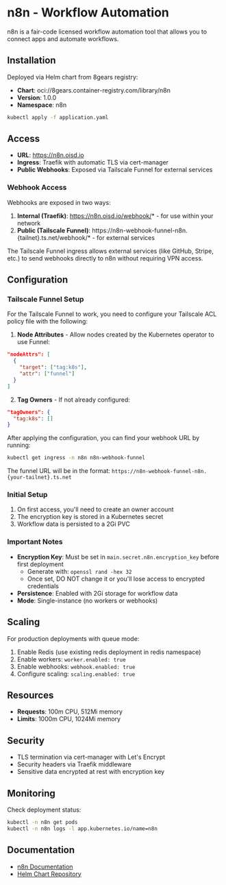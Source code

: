 # n8n - Workflow Automation

n8n is a fair-code licensed workflow automation tool that allows you to connect apps and automate workflows.

## Installation

Deployed via Helm chart from 8gears registry:
- **Chart**: oci://8gears.container-registry.com/library/n8n
- **Version**: 1.0.0
- **Namespace**: n8n

```bash
kubectl apply -f application.yaml
```

## Access

- **URL**: https://n8n.oisd.io
- **Ingress**: Traefik with automatic TLS via cert-manager
- **Public Webhooks**: Exposed via Tailscale Funnel for external services

### Webhook Access

Webhooks are exposed in two ways:

1. **Internal (Traefik)**: https://n8n.oisd.io/webhook/* - for use within your network
2. **Public (Tailscale Funnel)**: https://n8n-webhook-funnel-n8n.{tailnet}.ts.net/webhook/* - for external services

The Tailscale Funnel ingress allows external services (like GitHub, Stripe, etc.) to send webhooks directly to n8n without requiring VPN access.

## Configuration

### Tailscale Funnel Setup

For the Tailscale Funnel to work, you need to configure your Tailscale ACL policy file with the following:

1. **Node Attributes** - Allow nodes created by the Kubernetes operator to use Funnel:
```json
"nodeAttrs": [
  {
    "target": ["tag:k8s"],
    "attr": ["funnel"]
  }
]
```

2. **Tag Owners** - If not already configured:
```json
"tagOwners": {
  "tag:k8s": []
}
```

After applying the configuration, you can find your webhook URL by running:
```bash
kubectl get ingress -n n8n n8n-webhook-funnel
```

The funnel URL will be in the format: `https://n8n-webhook-funnel-n8n.{your-tailnet}.ts.net`

### Initial Setup

1. On first access, you'll need to create an owner account
2. The encryption key is stored in a Kubernetes secret
3. Workflow data is persisted to a 2Gi PVC

### Important Notes

- **Encryption Key**: Must be set in `main.secret.n8n.encryption_key` before first deployment
  - Generate with: `openssl rand -hex 32`
  - Once set, DO NOT change it or you'll lose access to encrypted credentials
- **Persistence**: Enabled with 2Gi storage for workflow data
- **Mode**: Single-instance (no workers or webhooks)

## Scaling

For production deployments with queue mode:

1. Enable Redis (use existing redis deployment in redis namespace)
2. Enable workers: `worker.enabled: true`
3. Enable webhooks: `webhook.enabled: true`
4. Configure scaling: `scaling.enabled: true`

## Resources

- **Requests**: 100m CPU, 512Mi memory
- **Limits**: 1000m CPU, 1024Mi memory

## Security

- TLS termination via cert-manager with Let's Encrypt
- Security headers via Traefik middleware
- Sensitive data encrypted at rest with encryption key

## Monitoring

Check deployment status:
```bash
kubectl -n n8n get pods
kubectl -n n8n logs -l app.kubernetes.io/name=n8n
```

## Documentation

- [n8n Documentation](https://docs.n8n.io/)
- [Helm Chart Repository](https://github.com/8gears/n8n-helm-chart)
